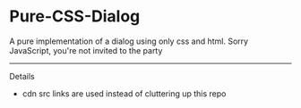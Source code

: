 Pure-CSS-Dialog
===============

A pure implementation of a dialog using only css and html. Sorry JavaScript, you're not invited to the party


---

Details
- cdn src links are used instead of cluttering up this repo
